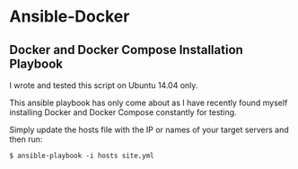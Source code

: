 # Ansible-Docker
## Docker and Docker Compose Installation Playbook

I wrote and tested this script on Ubuntu 14.04 only.

This ansible playbook has only come about as I have recently found myself installing Docker and Docker Compose constantly for testing. 

Simply update the hosts file with the IP or names of your target servers and then run:

````$ ansible-playbook -i hosts site.yml````